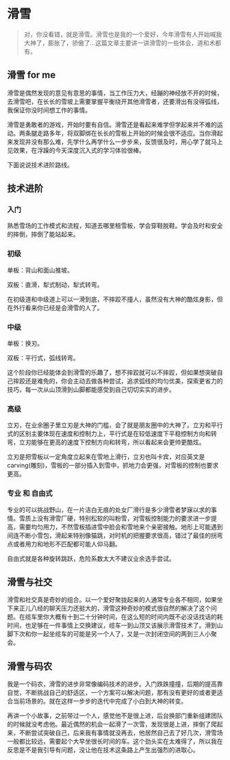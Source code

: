 # 滑雪

> 对，你没看错，就是滑雪。滑雪也是我的一个爱好，今年滑雪有人开始喊我大神了，膨胀了，骄傲了...这篇文章主要讲一讲滑雪的一些体会，道和术都有。

## 滑雪 for me

滑雪是偶然发现的意见有意思的事情，当工作压力大，经蹦的神经放不开的时候，去滑雪吧，在长长的雪坡上需要掌握平衡绕开其他滑雪者，还要滑出有没得弧线，我保证你没时间想工作的事情。

滑雪是勇敢者的游戏，开始时要有自信。滑雪还是看起来难学但学起来并不难的运动。两条腿走路多年，将双脚绑在长长的雪板上开始的时候会很不适应。当你滑起来发现并没有那么难，先学什么再学什么一步步来，反馈很及时，用心学了就马上见效果，在浮躁的今天深度沉入式的学习体验很棒。

下面说说技术进阶路线。

## 技术进阶

### 入门

熟悉雪场的工作模式和流程，知道去哪里租雪板，学会穿鞋脱鞋。学会及时和安全的摔倒，摔倒了能站起来。

### 初级

单板：背山和面山推坡。

双板：直滑，犁式制动，犁式转弯。

在初级道和中级道上可以一滑到底，不摔跤不撞人，虽然没有大神的酷炫身影，但在外行看来你已经是会滑雪的人了。

### 中级

单板：换刃。

双板：平行式，弧线转弯。

这个阶段你已经能体会到滑雪的乐趣了，想不摔跤就可以不摔跤，但如果想突破自己摔跤还是难免的，你会主动去做各种尝试，追求弧线的均匀优美，探索更省力的技巧，每一次从山顶滑到山脚都能感受到自己切切实实的进步。

### 高级

立刃，在业余圈子里立刃是大神的门槛，会了就是朋友圈中的大神了。立刃和平行式的区别主要体现在速度和控制力上，平行式是在较低速度下平稳控制方向和转弯，立刃能够在更高的速度下控制方向和转弯，所以看起来会更帅更酷炫。

立刃是把雪板以一定角度立起来在雪地上滑行，立刃也叫卡宾，对应英文是 carving(雕刻)，雪板的一部分插入到雪中，抓地力会更强，对雪板的控制也要求更高。

### 专业 和 自由式

专业的可以挑战野山，在一片洁白无痕的处女厂滑行是多少滑雪者梦寐以求的事情。雪质上没有滑雪厂硬，特别松软的叫粉雪，对雪板控制能力的要求进一步提高，需要均匀用力，不然雪板插进雪中脸会和雪地来个亲密接触。地形上可能遇到间连不断小雪包，滑起来特别像猫跳，对时机的把握要求很高，错过了最佳的拐弯点或者用力和地形不匹配都可能人仰马翻。

自由式就是各种旋转跳跃，危险系数太大不建议业余选手尝试。

## 滑雪与社交

滑雪和社交真是奇妙的组合。以一个爱好聚拢起来的人通常专业各不相同，如果坐下来正儿八经的聊天压力还挺大的，滑雪这种奇妙的模式很自然的解决了这个问题。在缆车里你大概有十到二十分钟时间，在这么短的时间内既不必没话找话的耗时间，也足够在一件事情上交换建议，缆车一到山顶又该展示滑雪技术了。滑到山脚下次和你一起坐缆车的可能是另一个人了，又是一次封闭空间的两到三人小聚会。

## 滑雪与码农

我是一个码农，滑雪的进步非常像编码技术的进步。入门跌跌撞撞，后期的提高靠自觉，不断挑战自己的舒适区，一个方案可以解决问题，那有没有更好的或者更适合当前场景的。就在这样一步步的迭代中完成了小白到大神的转变。

再讲一个小故事，之前带过一个人，感觉他不是很上进，后台换部门重新组建团队的时候就没考虑他。最近偶然的机会一起滑了一次雪，发现很是上进，摔倒了爬起来，不断尝试突破自己，后来我有事情就没再去，他居然自己去了好几次，滑雪场一般都比较远，需要起个大早坐很长时间的车。这个劲头实在太难得了，所以我在反思是不是我引导有问题，没让他在技术这条路上产生出强烈的进取心。
